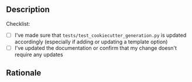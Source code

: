 <!-- Thank you for helping us out: your efforts mean a great deal to the project and the community as a whole! -->


## Description

<!-- What's it you're proposing? -->

Checklist:

- [ ] I've made sure that `tests/test_cookiecutter_generation.py` is updated accordingly (especially if adding or updating a template option)
- [ ] I've updated the documentation or confirm that my change doesn't require any updates

## Rationale

<!-- 
Why does this project need the change you're proposing? 
If this pull request fixes an open issue, don't forget to link it with `Fix #NNNN` 
-->
